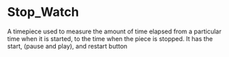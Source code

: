 # Stop_Watch
A timepiece used to measure the amount of time elapsed from a particular time when it is started, to the time when the piece is stopped.
It has the start, (pause and play), and restart button
